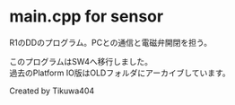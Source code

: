 # main.cpp for sensor
R1のDDのプログラム。PCとの通信と電磁弁開閉を担う。

このプログラムはSW4へ移行しました。  
過去のPlatform IO版はOLDフォルダにアーカイブしています。

Created by Tikuwa404